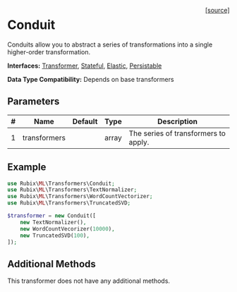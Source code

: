 <span style="float:right;"><a href="https://github.com/RubixML/ML/blob/master/src/Transformers/Conduit.php">[source]</a></span>

# Conduit
Conduits allow you to abstract a series of transformations into a single higher-order transformation.

**Interfaces:** [Transformer](api.md#transformer), [Stateful](api.md#stateful), [Elastic](api.md#elastic), [Persistable](../persistable.md)

**Data Type Compatibility:** Depends on base transformers

## Parameters
| # | Name | Default | Type | Description |
|---|---|---|---|---|
| 1 | transformers | | array | The series of transformers to apply. |

## Example
```php
use Rubix\ML\Transformers\Conduit;
use Rubix\ML\Transformers\TextNormalizer;
use Rubix\ML\Transformers\WordCountVectorizer;
use Rubix\ML\Transformers\TruncatedSVD;

$transformer = new Conduit([
    new TextNormalizer(),
    new WordCountVecorizer(10000),
    new TruncatedSVD(100),
]);
```

## Additional Methods
This transformer does not have any additional methods.
